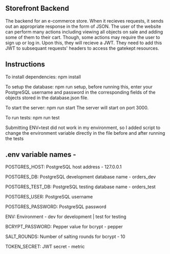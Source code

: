 ## Storefront Backend

The backend for an e-commerce store. When it recieves requests, it sends out an appropriate response in the form of JSON. The user of the website can perform many actions including viewing all objects on sale and adding some of them to their cart. Though, some actions may require the user to sign up or log in. Upon this, they will recieve a JWT. They need to add this JWT to subsequant requests' headers to access the gatekept resources.

## Instructions

To install dependencies: npm install

To setup the database: npm run setup, before running this, enter your PostgreSQL username and password in the corresponding fields of the objects stored in the database.json file.

To start the server: npm run start
The server will start on port 3000.

To run tests: npm run test

Submitting ENV=test did not work in my environment, so I added  script to change the environment variable directly in the file before and after running the tests

## .env variable names -

POSTGRES_HOST: PostgreSQL host address - 127.0.0.1

POSTGRES_DB: PostgreSQL development database name - orders_dev

POSTGRES_TEST_DB: PostgreSQL testing database name - orders_test

POSTGRES_USER: PostgreSQL username

POSTGRES_PASSWORD: PostgreSQL password

ENV: Environment - dev for development | test for testing

BCRYPT_PASSWORD: Pepper value for bcrypt - pepper

SALT_ROUNDS: Number of salting rounds for bcrypt - 10

TOKEN_SECRET: JWT secret - metric
